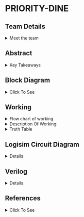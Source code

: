 # PRIORITY-DINE

<!-- First Section -->
## Team Details
<details>
  <summary>Meet the team</summary>

  - Semester: 3rd Sem B. Tech. CSE

  - Section: S2

  - Member-1: Mithun Patil V N , 231CS234 , mithunpatilvn.231cs234@nitk.edu.in 

  - Member-2: Pranav Venkat Y K , 231CS242 , pranavvenkatyk.231cs242@nitk.edu.in

  - Member-3: Yashwanth R , 231CS265 , yashwanthr.231cs265@nitk.edu.in
</details>

<!-- Second Section -->
## Abstract
<details>
  <summary>Key Takeaways</summary>
  
  1. **Motivation**:
  The inspiration for this project came from observing a gap in our campus food court services. Due to time constraints between classes, students often struggle with long wait timesfor their orders. While the food court was willing to offer a priority service for an additionalfee, there was no effective channel to facilitate this option. This project aims to bridge that gapby providing a platform where students can pay extra to receive their orders faster, enhancing
convenience and efficiency for both customers and the food court.

2. **Problem Statement**:
Priority Dine was created to solve this problem. It lets customers choose the order in
which their food is served—whether they want their drink first, their starter, or the main
course right away. This makes the dining experience more enjoyable for customers because
they can get their meal the way they prefer.
For hotel and restaurant owners, Priority Dine is also useful because it keeps track of all the
orders for the day. This helps owners know how much food is being ordered and can assist in
managing staff and supplies more efficiently. Overall, Priority Dine makes dining more flexible
for customers and more organized for businesses.

3. **Features**:
Priority Dine is a special service that helps people enjoy their food just the way they want.
We have three choices:
    1. **Priority Service**: If you want your food really fast, you can pay a little extra, and
it will come to you sooner.
    2. **Standard Service**: This is the regular way. You pay the normal price, and your food
comes when it usually does.
    3. **Discounted Service**: If your food takes too long, you get some money taken off your bill.

This way, everyone can choose how they want their food. It makes eating out more fun
and helps restaurants serve their customers better. Priority Dine helps make sure everyone is
happy when they eat!
    

</details>

<!--Third Section-->
## Block Diagram
<details>
  <summary>Click To See</summary>
  
  ![S2-T14](https://github.com/Mithun-144/S2-T14/blob/65d086898b42422ce58c8c3a66e49b8f8ace7ffe/Snapshots/S2-T14.drawio.png)
</details>

## Working
<details>
  <summary>Flow chart of working</summary>
  
  ![Flow Chart](https://github.com/Mithun-144/S2-T14/blob/15761d4b806e93c2fe83d70f696f7c4df7943578/Snapshots/working.drawio%20(1).png)
</details>

<details>
  <summary>Description Of Working</summary>

- *Menu Sections (Starters, Main Course, Dessert)*:

The menu is divided into these three categories. The items from these categories can be ordered.


- *Availability Check (Down Counter)*:

For each item ordered from a specific section, a down counter checks its availability.

This is represented by LED:

Light On: Item is available.

Light Off: Item is not available.

- *Order Priority Input*:

The system takes input for order priority, determining which section (Starters, Main Course, or
Dessert) should be served first.
This process involves a comparator, which compares the input priorities to decide the order in which
the items should be prepared and served.

- *Service Type Input (Normal/Priority)*:

The customer can select between two types of services:
- Normal Service
- Priority Service

- *Cost Calculation*:

The cost is calculated based on the items ordered and the type of service selected.

- *Estimated Time Display*:

Once the service type and order details are entered, the system calculates and displays the estimated time required to prepare the order.

An Order Ready Alarm is activated once the order is completed within the estimated time.
Priority Service:

- *For priority service*:

An additional Priority Fee (12.5 percent of the total cost) is applied.
The estimated time for the order is reduced.

- *If the time to serve exceeds the reduced time*:

A portion of the money (50percent of the cost) is returned to the customer.
The Order Ready Alarm is activated to indicate when the order is ready.

- *Timer and Comparator Logic*:

A timer and comparator are used to track the time taken to prepare the order.
If the preparation time exceeds the estimated or reduced time, the system triggers actions like money
return for priority customers.

A Up Counter is used to keep track total orders of the day.
</details>

<details>
  <summary>Truth Table</summary>
</details>

<!--Fourth Section-->
## Logisim Circuit Diagram
<details>
  <summary>Details</summary>
  
</details>


<!--Fifth Section-->
## Verilog
<details>
  <summary>Details</summary>
  
</details>

<!--Sixth Section-->
## References
<details>
 <summary>Click To See</summary> 
  
  1. M. Morris Mano, Digital Logic and Computer Design.
  2. Neso Academy Youtube Channel. <url>https://www.youtube.com/@nesoacademy</url> 
</details>


